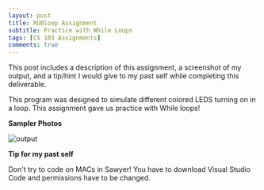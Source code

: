 ```yaml
---
layout: post
title: RGBloop Assignment 
subtitle: Practice with While Loops
tags: [CS 103 Assignments]
comments: true
---
```


This post includes a description of this assignment, a screenshot of my output, and a tip/hint I would give to my past self while completing this deliverable. 
 
This program was designed to simulate different colored LEDS turning on in a loop. This assignment gave us practice with While loops! 

**Sampler Photos**

![output](https://github.com/iangdp/iangdp.github.io/blob/master/assets/img/Screen%20Shot%202023-02-21%20at%2011.17.39%20PM.png?raw=true)



**Tip for my past self**

Don't try to code on MACs in Sawyer! You have to download Visual Studio Code and permissions have to be changed.

